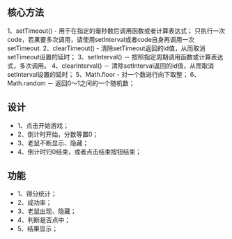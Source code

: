 ## 核心方法

1、setTimeout() - 用于在指定的毫秒数后调用函数或者计算表达式；
  只执行一次code，若果要多次调用，请使用setInterval或者code自身再调用一次setTimeout.
2、clearTimeout() - 清除setTimeout返回的id值，从而取消setTimeout设置的延时；
3、setInterval() － 按照指定周期调用函数或计算表达式，多次调用。
4、clearInterval() － 清除setInterval返回的id值，从而取消setInterval设置的延时；
5、Math.floor  - 对一个数进行向下取整；
6、Math.random － 返回0～1之间的一个随机数；

## 设计
  - 1、点击开始游戏；
  - 2、倒计时开始，分数等置0；
  - 3、老鼠不断显示、隐藏；
  - 4、倒计时归0结束，或者点击结束按钮结束；

## 功能
  - 1、得分统计；
  - 2、成功率；
  - 3、老鼠出现、隐藏；
  - 4、判断是否点中；
  - 5、结果显示；

